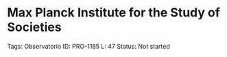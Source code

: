 # Max Planck Institute for the Study of Societies

Tags: Observatorio
ID: PRO-1185
L: 47
Status: Not started